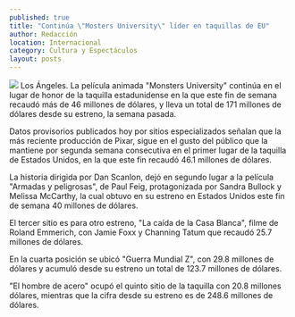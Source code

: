 ```yaml
---
published: true
title: "Continúa \"Mosters University\" líder en taquillas de EU"
author: Redacción
location: Internacional
category: Cultura y Espectáculos
layout: posts
---
```


![](http://i.imgur.com/JtfUN0em.jpg)
Los Ángeles. La película animada "Monsters University" continúa en el lugar de honor de la taquilla estadunidense en la que este fin de semana recaudó más de 46 millones de dólares, y lleva un total de 171 millones de dólares desde su estreno, la semana pasada.

Datos provisorios publicados hoy por sitios especializados señalan que la más reciente producción de Pixar, sigue en el gusto del público que la mantiene por segunda semana consecutiva en el primer lugar de la taquilla de Estados Unidos, en la que este fin recaudó 46.1 millones de dólares.

La historia dirigida por Dan Scanlon, dejó en segundo lugar a la película "Armadas y peligrosas", de Paul Feig, protagonizada por Sandra Bullock y Melissa McCarthy, la cual obtuvo en su estreno en Estados Unidos este fin de semana 40 millones de dólares.

El tercer sitio es para otro estreno, "La caída de la Casa Blanca", filme de Roland Emmerich, con Jamie Foxx y Channing Tatum que recaudó 25.7 millones de dólares.

En la cuarta posición se ubicó "Guerra Mundial Z", con 29.8 millones de dólares y acumuló desde su estreno un total de 123.7 millones de dólares.

"El hombre de acero" ocupó el quinto sitio de la taquilla con 20.8 millones dólares, mientras que la cifra desde su estreno es de 248.6 millones de dólares.
